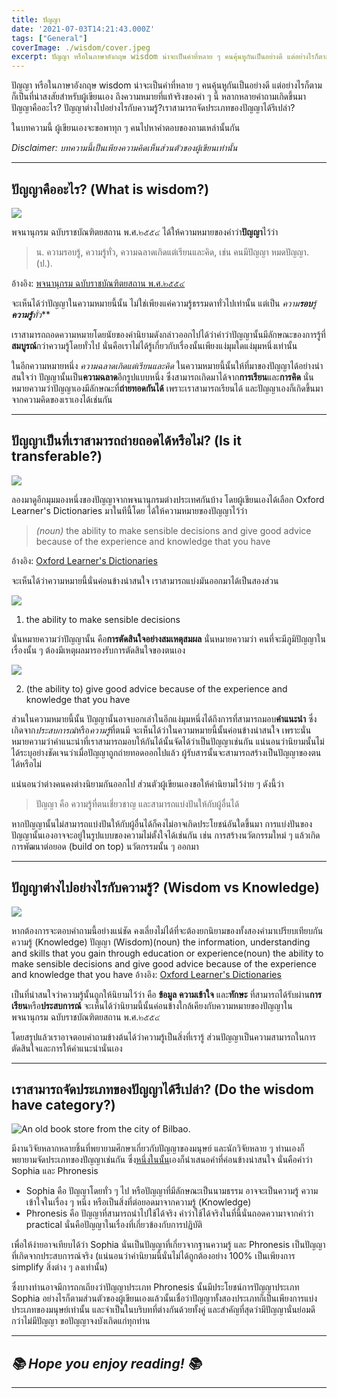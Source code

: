 ```yaml
---
title: ปัญญา
date: '2021-07-03T14:21:43.000Z'
tags: ["General"]
coverImage: ./wisdom/cover.jpeg
excerpt: ปัญญา หรือในภาษาอังกฤษ wisdom น่าจะเป็นคำที่หลาย ๆ คนคุ้นหูกันเป็นอย่างดี แต่อย่างไรก็ตามก็เป็นที่น่าสงสัยสำหรับผู้เขียนเอง ถึงความหมายที่แท้จริงของคำ ๆ นี้ หลากหลายคำถามเกิดขึ้นมา
---
```


ปัญญา หรือในภาษาอังกฤษ wisdom น่าจะเป็นคำที่หลาย ๆ คนคุ้นหูกันเป็นอย่างดี แต่อย่างไรก็ตามก็เป็นที่น่าสงสัยสำหรับผู้เขียนเอง ถึงความหมายที่แท้จริงของคำ ๆ นี้ หลากหลายคำถามเกิดขึ้นมา ปัญญาคืออะไร? ปัญญาต่างไปอย่างไรกับความรู้?​ เราสามารถจัดประเภทของปัญญาได้รึเปล่า?

ในบทความนี้ ผู้เขียนเองจะขอพาทุก ๆ คนไปหาคำตอบของถามเหล่านั้นกัน

*Disclaimer: บทความนี้เป็นเพียงความคิดเห็นส่วนตัวของผู้เขียนเท่านั้น*

---

## ปัญญาคืออะไร? (What is wisdom?)

![](https://images.unsplash.com/photo-1587876931567-564ce588bfbd?crop=entropy&amp;cs=tinysrgb&amp;fit=max&amp;fm=jpg&amp;ixid=MnwxMTc3M3wwfDF8c2VhcmNofDR8fHdpc2RvbXxlbnwwfHx8fDE2MjUzMjE3Njk&amp;ixlib=rb-1.2.1&amp;q=80&amp;w=2000)

พจนานุกรม ฉบับราชบัณฑิตยสถาน พ.ศ.๒๕๕๔ ได้ให้ความหมายของคำว่า**ปัญญา**ไว้ว่า

> น. ความรอบรู้, ความรู้ทั่ว, ความฉลาดเกิดแต่เรียนและคิด, เช่น คนมีปัญญา หมดปัญญา. (ป.).

อ้างอิง: [พจนานุกรม ฉบับราชบัณฑิตยสถาน พ.ศ.๒๕๕๔](https://dictionary.orst.go.th)

จะเห็นได้ว่าปัญญาในความหมายนี้นั้น ไม่ใช่เพียงแค่ความรู้ธรรมดาทั่วไปเท่านั้น แต่เป็น *ความ**รอบ**รู้**ความรู้**ทั่ว***

เราสามารถถอดความหมายโดยนัยของคำนิยามดังกล่าวออกไปได้ว่าคำว่าปัญญานั้นมีลักษณะของการรู้ที่**สมบูรณ์**กว่าความรู้โดยทั่วไป นั่นคือเราไม่ได้รู้เกี่ยวกับเรื่องนั้นเพียงแง่มุมใดแง่มุมหนึ่งเท่านั้น

ในอีกความหมายหนึ่ง *ความฉลาดเกิดแต่เรียนและคิด* ในความหมายนี้นั้นให้ที่มาของปัญญาได้อย่างน่าสนใจว่า ปัญญานั้นเป็น**ความฉลาด**อีกรูปแบบหนึ่ง ซึ่งสามารถเกิดมาได้จาก**การเรียน**และ**การคิด** นั่นหมายความว่าปัญญาเองมีลักษณะที่**ถ่ายทอดกันได้** เพราะเราสามารถเรียนได้ และปัญญาเองก็เกิดขึ้นมาจากความคิดของเราเองได้เช่นกัน

---

## ปัญญาเป็นที่เราสามารถถ่ายถอดได้หรือไม่? (Is it transferable?)

![](https://images.unsplash.com/photo-1491439996916-067ed99cba60?crop=entropy&amp;cs=tinysrgb&amp;fit=max&amp;fm=jpg&amp;ixid=MnwxMTc3M3wwfDF8c2VhcmNofDZ8fHRlYWNofGVufDB8fHx8MTYyNTMyMTc5NA&amp;ixlib=rb-1.2.1&amp;q=80&amp;w=2000)

ลองมาดูอีกมุมมองหนึ่งของปัญญาจากพจนานุกรมต่างประเทศกันบ้าง โดยผู้เขียนเองได้เลือก Oxford Learner's Dictionaries มาในทีนี้โดย ได้ให้ความหมายของปัญญาไว้ว่า

> *(noun)* the ability to make sensible decisions and give good advice because of the experience and knowledge that you have

อ้างอิง: [Oxford Learner's Dictionaries](https://www.oxfordlearnersdictionaries.com/definition/english/wisdom?q=wisdom)

จะเห็นได้ว่าความหมายนี้นั่นค่อนข้างน่าสนใจ เราสามารถแบ่งมันออกมาได้เป็นสองส่วน

![](https://images.unsplash.com/photo-1557804506-669a67965ba0?crop=entropy&amp;cs=tinysrgb&amp;fit=max&amp;fm=jpg&amp;ixid=MnwxMTc3M3wwfDF8c2VhcmNofDh8fGxlYWRlcnxlbnwwfHx8fDE2MjUzMjE4MzQ&amp;ixlib=rb-1.2.1&amp;q=80&amp;w=2000)

1. the ability to make sensible decisions

นั่นหมายความว่าปัญญานั้น คือ**การตัดสินใจอย่างสมเหตุสมผล** นั่นหมายความว่า คนที่จะมีภูมิปัญญาในเรื่องนั้น ๆ ต้องมีเหตุผลมารองรับการตัดสินใจของตนเอง

![](https://images.unsplash.com/photo-1507537362848-9c7e70b7b5c1?crop=entropy&amp;cs=tinysrgb&amp;fit=max&amp;fm=jpg&amp;ixid=MnwxMTc3M3wwfDF8c2VhcmNofDJ8fGFkdmljZXxlbnwwfHx8fDE2MjUzMjE4NTE&amp;ixlib=rb-1.2.1&amp;q=80&amp;w=2000)

2. (the ability to) give good advice because of the experience and knowledge that you have

ส่วนในความหมายนี้นั้น ปัญญานั้นอาจบอกเล่าในอีกแง่มุมหนึ่งได้ถึงการที่สามารถมอบ**คำแนะนำ** ซึ่งเกิดจาก*ประสบการณ์*หรือ*ความรู้*ที่ตนมี จะเห็นได้ว่าในความหมายนี้นั้นค่อนข้างน่าสนใจ เพราะนั่นหมายความว่าคำแนะนำที่เราสามารถมอบให้กันได้นั้นจัดได้ว่าเป็นปัญญาเช่นกัน แน่นอนว่านิยามนั้นไม่ได้ระบุอย่างชัดเจนว่าเมื่อปัญญาถูกถ่ายทอดออกไปแล้ว ผู้รับสารนั้นจะสามารถสร้างเป็นปัญญาของตนได้หรือไม่

แน่นอนว่าต่างคนคงต่างนิยามกันออกไป ส่วนตัวผู้เขียนเองขอให้คำนิยามไว้ง่าย ๆ ดังนี้ว่า

> ปัญญา คือ ความรู้ที่ตนเชี่ยวชาญ และสามารถแบ่งปันให้กับผู้อื่นได้

หากปัญญานั้นไม่สามารถแบ่งปันให้กับผู้อื่นได้ก็คงไม่อาจเกิดประโยชน์อันใดขึ้นมา การแบ่งปันของปัญญานั้นเองอาจจะอยู่ในรูปแบบของความไม่ตั้งใจได้เช่นกัน เช่น การสร้างนวัตกรรมใหม่ ๆ แล้วเกิดการพัฒนาต่อยอด (build on top) นวัตกรรมนั้น ๆ ออกมา

---

## ปัญญาต่างไปอย่างไรกับความรู้? (Wisdom vs Knowledge)
![](https://images.unsplash.com/photo-1522211988038-6fcbb8c12c7e?crop=entropy&amp;cs=tinysrgb&amp;fit=max&amp;fm=jpg&amp;ixid=MnwxMTc3M3wwfDF8c2VhcmNofDJ8fGtub3dsZWRnZXxlbnwwfHx8fDE2MjUzMjE4Njg&amp;ixlib=rb-1.2.1&amp;q=80&amp;w=2000)

หากต้องการจะตอบคำถามนี้อย่างแน่ชัด คงเลี่ยงไม่ได้ที่จะต้องยกนิยามของทั้งสองคำมาเปรียบเทียบกัน
ความรู้ (Knowledge) ปัญญา (Wisdom)(noun) the information, understanding and skills that you gain through education or experience(noun) the ability to make sensible decisions and give good advice because of the experience and knowledge that you have
อ้างอิง: [Oxford Learner's Dictionaries](https://www.oxfordlearnersdictionaries.com/definition/english/knowledge?q=knowledge)

เป็นที่น่าสนใจว่าความรู้นั้นถูกให้นิยามไว้ว่า คือ **ข้อมูล** **ความเข้าใจ** และ**ทักษะ** ที่สามารถได้รับผ่าน**การเรียน**หรือ**ประสบการณ์** จะเห็นได้ว่านิยามนี้นั้นค่อนข้างใกล้เคียงกับความหมายของปัญญาในพจนานุกรม ฉบับราชบัณฑิตยสถาน พ.ศ.๒๕๕๔

โดยสรุปแล้วเราอาจตอบคำถามข้างต้นได้ว่าความรู้เป็นสิ่งที่เรารู้ ส่วนปัญญาเป็นความสามารถในการตัดสินใจและการให้คำแนะนำนั่นเอง

---

## เราสามารถจัดประเภทของปัญญาได้รึเปล่า? (Do the wisdom have category?)

![An old book store from the city of Bilbao.](https://images.unsplash.com/photo-1521587760476-6c12a4b040da?crop=entropy&amp;cs=tinysrgb&amp;fit=max&amp;fm=jpg&amp;ixid=MnwxMTc3M3wwfDF8c2VhcmNofDN8fGxpYnJhcnl8ZW58MHx8fHwxNjI1MzIxODg0&amp;ixlib=rb-1.2.1&amp;q=80&amp;w=2000)

มีงานวิจัยหลากหลายชิ้นที่พยายามศึกษาเกี่ยวกับปัญญาของมนุษย์ และนักวิจัยหลาย ๆ ท่านเองก็พยายามจัดประเภทของปัญญาเช่นกัน ซึ่ง[หนึ่งในนั้น](https://www.researchgate.net/publication/254311648_Sophia_and_Phronesis_in_Psychology_Philosophy_and_Traditional_Wisdom_INTRODUCTION)เองก็นำเสนอคำที่ค่อนข้างน่าสนใจ นั่นคือคำว่า Sophia และ Phronesis

- Sophia คือ ปัญญาโดยทั่ว ๆ ไป หรือปัญญาที่มีลักษณะเป็นนามธรรม อาจจะเป็นความรู้ ความเข้าใจในเรื่อง ๆ หนึ่ง หรือเป็นสิ่งที่ต่อยอดมาจากความรู้ (Knowledge)
- Phronesis คือ ปัญญาที่สามารถนำไปใช้ได้จริง คำว่าใช้ได้จริงในที่นี้นั่นถอดความาจากคำว่า practical นั่นคือปัญญาในเรื่องที่เกี่ยวข้องกับการปฏิบัติ

เพื่อให้ง่ายอาจเทียบได้ว่า Sophia นั่นเป็นปัญญาที่เกี่ยวจากฐานความรู้ และ Phronesis เป็นปัญญาที่เกิดจากประสบการณ์จริง (แน่นอนว่าคำนิยามนี้นั่นไม่ได้ถูกต้องอย่าง 100% เป็นเพียงการ simplify สิ่งต่าง ๆ ลงเท่านั้น)

ซึ่งบางท่านอาจมีการถกเถียงว่าปัญญาประเภท Phronesis นั้นมีประโยชน์การปัญญาประเภท Sophia อย่างไรก็ตามส่วนตัวของผู้เขียนเองแล้วนั้นเชื่อว่าปัญญาทั้งสองประเภทก็เป็นเพียงการแบ่งประเภทของมนุษย์เท่านั้น และจำเป็นในบริบทที่ต่างกันด้วยทั้งคู่ และสำคัญที่สุดว่ามีปัญญานั่นย่อมดีกว่าไม่มีปัญญา ขอปัญญาจงบังเกิดแก่ทุกท่าน

---

## *📚 Hope you enjoy reading! 📚*

---
